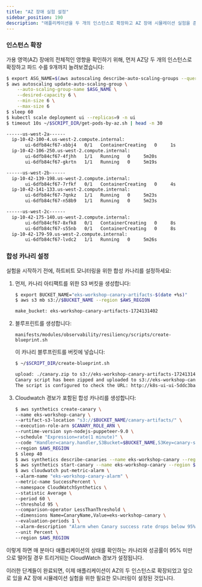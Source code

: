 ```yaml
---
title: "AZ 장애 실험 설정"
sidebar_position: 190
description: "애플리케이션을 두 개의 인스턴스로 확장하고 AZ 장애 시뮬레이션 실험을 준비합니다."
---
```


### 인스턴스 확장

가용 영역(AZ) 장애의 전체적인 영향을 확인하기 위해, 먼저 AZ당 두 개의 인스턴스로 확장하고 파드 수를 9개까지 늘려보겠습니다:

```bash timeout=120 wait=30
$ export ASG_NAME=$(aws autoscaling describe-auto-scaling-groups --query "AutoScalingGroups[? Tags[? (Key=='eks:cluster-name') && Value=='eks-workshop']].AutoScalingGroupName" --output text)
$ aws autoscaling update-auto-scaling-group \
    --auto-scaling-group-name $ASG_NAME \
    --desired-capacity 6 \
    --min-size 6 \
    --max-size 6
$ sleep 60
$ kubectl scale deployment ui --replicas=9 -n ui
$ timeout 10s ~/$SCRIPT_DIR/get-pods-by-az.sh | head -n 30

------us-west-2a------
  ip-10-42-100-4.us-west-2.compute.internal:
       ui-6dfb84cf67-xbbj4   0/1   ContainerCreating   0     1s
  ip-10-42-106-250.us-west-2.compute.internal:
       ui-6dfb84cf67-4fjhh   1/1   Running   0     5m20s
       ui-6dfb84cf67-gkrtn   1/1   Running   0     5m19s

------us-west-2b------
  ip-10-42-139-198.us-west-2.compute.internal:
       ui-6dfb84cf67-7rfkf   0/1   ContainerCreating   0     4s
  ip-10-42-141-133.us-west-2.compute.internal:
       ui-6dfb84cf67-7qnkz   1/1   Running   0     5m23s
       ui-6dfb84cf67-n58b9   1/1   Running   0     5m23s

------us-west-2c------
  ip-10-42-175-140.us-west-2.compute.internal:
       ui-6dfb84cf67-8xfk8   0/1   ContainerCreating   0     8s
       ui-6dfb84cf67-s55nb   0/1   ContainerCreating   0     8s
  ip-10-42-179-59.us-west-2.compute.internal:
       ui-6dfb84cf67-lvdc2   1/1   Running   0     5m26s
```

### 합성 카나리 설정

실험을 시작하기 전에, 하트비트 모니터링을 위한 합성 카나리를 설정하세요:

1. 먼저, 카나리 아티팩트를 위한 S3 버킷을 생성합니다:

   ```bash wait=30
   $ export BUCKET_NAME="eks-workshop-canary-artifacts-$(date +%s)"
   $ aws s3 mb s3://$BUCKET_NAME --region $AWS_REGION

   make_bucket: eks-workshop-canary-artifacts-1724131402
   ```

2. 블루프린트를 생성합니다:

   ```file
   manifests/modules/observability/resiliency/scripts/create-blueprint.sh
   ```

   이 카나리 블루프린트를 버킷에 넣습니다:

   ```bash wait=30
   $ ~/$SCRIPT_DIR/create-blueprint.sh

   upload: ./canary.zip to s3://eks-workshop-canary-artifacts-1724131402/canary-scripts/canary.zip
   Canary script has been zipped and uploaded to s3://eks-workshop-canary-artifacts-1724131402/canary-scripts/canary.zip
   The script is configured to check the URL: http://k8s-ui-ui-5ddc3ba496-721427594.us-west-2.elb.amazonaws.com
   ```

3. Cloudwatch 경보가 포함된 합성 카나리를 생성합니다:

   ```bash wait=60
   $ aws synthetics create-canary \
   --name eks-workshop-canary \
   --artifact-s3-location "s3://$BUCKET_NAME/canary-artifacts/" \
   --execution-role-arn $CANARY_ROLE_ARN \
   --runtime-version syn-nodejs-puppeteer-9.0 \
   --schedule "Expression=rate(1 minute)" \
   --code "Handler=canary.handler,S3Bucket=$BUCKET_NAME,S3Key=canary-scripts/canary.zip" \
   --region $AWS_REGION
   $ sleep 40
   $ aws synthetics describe-canaries --name eks-workshop-canary --region $AWS_REGION
   $ aws synthetics start-canary --name eks-workshop-canary --region $AWS_REGION
   $ aws cloudwatch put-metric-alarm \
   --alarm-name "eks-workshop-canary-alarm" \
   --metric-name SuccessPercent \
   --namespace CloudWatchSynthetics \
   --statistic Average \
   --period 60 \
   --threshold 95 \
   --comparison-operator LessThanThreshold \
   --dimensions Name=CanaryName,Value=eks-workshop-canary \
   --evaluation-periods 1 \
   --alarm-description "Alarm when Canary success rate drops below 95%" \
   --unit Percent \
   --region $AWS_REGION
   ```

이렇게 하면 매 분마다 애플리케이션의 상태를 확인하는 카나리와 성공률이 95% 미만으로 떨어질 경우 트리거되는 CloudWatch 경보가 설정됩니다.

이러한 단계들이 완료되면, 이제 애플리케이션이 AZ의 두 인스턴스로 확장되었고 앞으로 있을 AZ 장애 시뮬레이션 실험을 위한 필요한 모니터링이 설정된 것입니다.